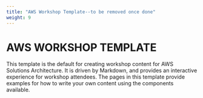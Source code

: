 ```yaml
---
title: "AWS Workshop Template--to be removed once done"
weight: 9
---
```


# AWS WORKSHOP TEMPLATE

This template is the default for creating workshop content for AWS Solutions Architecture. It is driven by Markdown, and provides an interactive experience for workshop attendees. The pages in this template provide examples for how to write your own content using the components available.